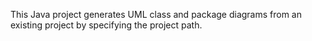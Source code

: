 This Java project generates UML class and package diagrams from an existing project by specifying the project path.